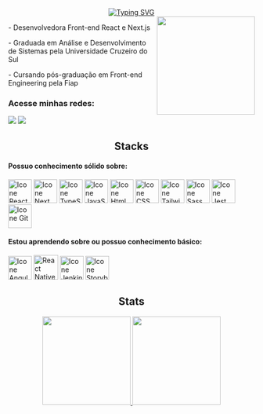 <div align="center">
  <a href="https://git.io/typing-svg">
    <img src="https://readme-typing-svg.demolab.com?font=Fira+Code&weight=500&size=20&pause=1000&color=FF6E96&center=true&vCenter=true&random=false&width=524&lines=Olá,+seja+bem-vindo+ao+meu+perfil!+👋" alt="Typing SVG">
  </a>
</div>

<img src="https://i.pinimg.com/736x/f3/d3/74/f3d374d9e988a32a2e7f8c8ce84a4c20.jpg" width="200" align="right" />
  
<p>- Desenvolvedora Front-end React e Next.js</p>
<p>- Graduada em Análise e Desenvolvimento de Sistemas pela Universidade Cruzeiro do Sul</p>
<p>- Cursando pós-graduação em Front-end Engineering pela Fiap</p>

### Acesse minhas redes:
<a href="https://www.linkedin.com/in/ana-nazario/" target="_blank"><img src="https://img.shields.io/badge/-LinkedIn-%230077B5?style=for-the-badge&logo=linkedin&logoColor=white" target="_blank"></a> 
<a href = "mailto:anacarolinanazario98@gmail.com"><img src="https://img.shields.io/badge/-Gmail-%23333?style=for-the-badge&logo=gmail&logoColor=white" target="_blank"></a>

<h2 align="center">Stacks</h2>

#### Possuo conhecimento sólido sobre:
[<img height="48px" width="48px" alt="Icone React" src="https://skillicons.dev/icons?i=react"/>](https://pt-br.react.dev "React")
[<img height="48px" width="48px" alt="Icone Next" src="https://skillicons.dev/icons?i=next"/>](https://pt-br.next.dev "Next")
[<img height="48px" width="48px" alt="Icone TypeScript" src="https://skillicons.dev/icons?i=ts"/>](https://www.typescriptlang.org/pt/ "TypeScript")
[<img height="48px" width="48px" alt="Icone JavaScript" src="https://skillicons.dev/icons?i=js"/>](https://developer.mozilla.org/pt-BR/docs/Web/JavaScript "JavaScript")
[<img height="48px" width="48px" alt="Icone Html" src="https://skillicons.dev/icons?i=html"/>](https://developer.mozilla.org/pt-BR/docs/Web/HTML "HTML")
[<img height="48px" width="48px" alt="Icone CSS" src="https://skillicons.dev/icons?i=css"/>](https://developer.mozilla.org/pt-BR/docs/Web/CSS "CSS")
[<img height="48px" width="48px" alt="Icone Tailwind" src="https://skillicons.dev/icons?i=tailwind"/>](https://tailwindcss.com/ "Tailwind")
[<img height="48px" width="48px" alt="Icone Sass" src="https://skillicons.dev/icons?i=sass"/>](https://sass-lang.com "SASS")
[<img height="48px" width="48px" alt="Icone Jest" src="https://skillicons.dev/icons?i=jest"/>](https://sass-lang.com "Jest")
[<img height="48px" width="48px" alt="Icone Git" src="https://skillicons.dev/icons?i=git"/>](https://sass-lang.com "Git")

#### Estou aprendendo sobre ou possuo conhecimento básico:
[<img height="48px" width="48px" alt="Icone Angular" src="https://skillicons.dev/icons?i=angular"/>](https://www.docker.io/ "Angular")
[<img src="https://cdn.jsdelivr.net/gh/devicons/devicon/icons/react/react-original.svg" alt="React Native icon" width="50" height="50"/>](https://www.docker.io/ "React Native")
[<img height="48px" width="48px" alt="Icone Jenkins" src="https://skillicons.dev/icons?i=docker"/>](https://www.docker.io/ "Docker")
[<img height="48px" width="48px" alt="Icone Storybook" src="https://avatars.githubusercontent.com/u/22632046?s=200&v=4"/>](https://storybook.js.org/ "Storybook")

<h2 align="center">Stats</h2>

<div align="center">
  <a href="https://github.com/ananazario">
  <img height="180em" src="https://github-readme-stats.vercel.app/api?username=ananazario&show_icons=true&theme=dracula&include_all_commits=true&count_private=true"/>
  <img height="180em" src="https://github-readme-stats.vercel.app/api/top-langs/?username=ananazario&layout=compact&langs_count=7&theme=dracula"/>
</div>
